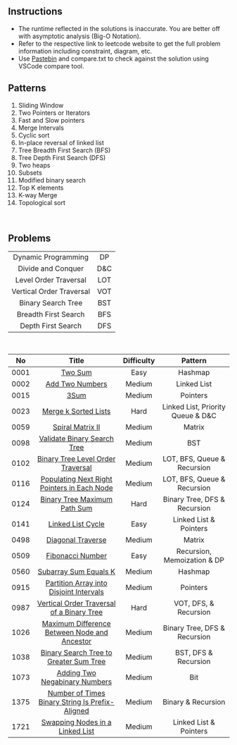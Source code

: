 ## Instructions

- The runtime reflected in the solutions is inaccurate. You are better off with asymptotic analysis (Big-O Notation).
- Refer to the respective link to leetcode website to get the full problem information including constraint, diagram, etc.
- Use [Pastebin](https://pastebin.com/) and compare.txt to check against the solution using VSCode compare tool.

## Patterns

1. Sliding Window
2. Two Pointers or Iterators
3. Fast and Slow pointers
4. Merge Intervals
5. Cyclic sort
6. In-place reversal of linked list
7. Tree Breadth First Search (BFS)
8. Tree Depth First Search (DFS)
9. Two heaps
10. Subsets
11. Modified binary search
12. Top K elements
13. K-way Merge
14. Topological sort

&nbsp;

## Problems

|                          |     |
| :----------------------: | :-: |
|   Dynamic Programming    | DP  |
|    Divide and Conquer    | D&C |
|  Level Order Traversal   | LOT |
| Vertical Order Traversal | VOT |
|    Binary Search Tree    | BST |
|   Breadth First Search   | BFS |
|    Depth First Search    | DFS |

&nbsp;

|  No  |                                                               Title                                                               | Difficulty |              Pattern              |
| :--: | :-------------------------------------------------------------------------------------------------------------------------------: | :--------: | :-------------------------------: |
| 0001 |                                         [Two Sum](https://leetcode.com/problems/two-sum/)                                         |    Easy    |              Hashmap              |
| 0002 |                                 [Add Two Numbers](https://leetcode.com/problems/add-two-numbers/)                                 |   Medium   |            Linked List            |
| 0015 |                                            [3Sum](https://leetcode.com/problems/3sum/)                                            |   Medium   |             Pointers              |
| 0023 |                            [Merge k Sorted Lists](https://leetcode.com/problems/merge-k-sorted-lists/)                            |    Hard    | Linked List, Priority Queue & D&C |
| 0059 |                                [Spiral Matrix II](https://leetcode.com/problems/spiral-matrix-ii/)                                |   Medium   |              Matrix               |
| 0098 |                     [Validate Binary Search Tree](https://leetcode.com/problems/validate-binary-search-tree/)                     |   Medium   |                BST                |
| 0102 |               [Binary Tree Level Order Traversal](https://leetcode.com/problems/binary-tree-level-order-traversal/)               |   Medium   |    LOT, BFS, Queue & Recursion    |
| 0116 |     [Populating Next Right Pointers in Each Node](https://leetcode.com/problems/populating-next-right-pointers-in-each-node/)     |   Medium   |    LOT, BFS, Queue & Recursion    |
| 0124 |                    [Binary Tree Maximum Path Sum](https://leetcode.com/problems/binary-tree-maximum-path-sum/)                    |    Hard    |   Binary Tree, DFS & Recursion    |
| 0141 |                               [Linked List Cycle](https://leetcode.com/problems/linked-list-cycle/)                               |    Easy    |      Linked List & Pointers       |
| 0498 |                               [Diagonal Traverse](https://leetcode.com/problems/diagonal-traverse/)                               |   Medium   |              Matrix               |
| 0509 |                                [Fibonacci Number](https://leetcode.com/problems/fibonacci-number/)                                |    Easy    |    Recursion, Memoization & DP    |
| 0560 |                           [Subarray Sum Equals K](https://leetcode.com/problems/subarray-sum-equals-k/)                           |   Medium   |              Hashmap              |
| 0915 |         [Partition Array into Disjoint Intervals](https://leetcode.com/problems/partition-array-into-disjoint-intervals/)         |   Medium   |             Pointers              |
| 0987 |       [Vertical Order Traversal of a Binary Tree](https://leetcode.com/problems/vertical-order-traversal-of-a-binary-tree/)       |    Hard    |       VOT, DFS, & Recursion       |
| 1026 |    [Maximum Difference Between Node and Ancestor](https://leetcode.com/problems/maximum-difference-between-node-and-ancestor/)    |   Medium   |   Binary Tree, DFS & Recursion    |
| 1038 |          [Binary Search Tree to Greater Sum Tree](https://leetcode.com/problems/binary-search-tree-to-greater-sum-tree/)          |   Medium   |       BST, DFS & Recursion        |
| 1073 |                   [Adding Two Negabinary Numbers](https://leetcode.com/problems/adding-two-negabinary-numbers/)                   |   Medium   |                Bit                |
| 1375 | [Number of Times Binary String Is Prefix-Aligned](https://leetcode.com/problems/number-of-times-binary-string-is-prefix-aligned/) |   Medium   |        Binary & Recursion         |
| 1721 |                 [Swapping Nodes in a Linked List](https://leetcode.com/problems/swapping-nodes-in-a-linked-list/)                 |   Medium   |      Linked List & Pointers       |
